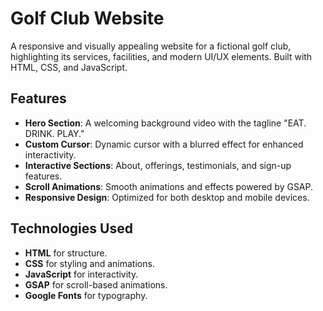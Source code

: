 # Golf Club Website

A responsive and visually appealing website for a fictional golf club, highlighting its services, facilities, and modern UI/UX elements. Built with HTML, CSS, and JavaScript.

## Features

- **Hero Section**: A welcoming background video with the tagline "EAT. DRINK. PLAY."
- **Custom Cursor**: Dynamic cursor with a blurred effect for enhanced interactivity.
- **Interactive Sections**: About, offerings, testimonials, and sign-up features.
- **Scroll Animations**: Smooth animations and effects powered by GSAP.
- **Responsive Design**: Optimized for both desktop and mobile devices.

## Technologies Used

- **HTML** for structure.
- **CSS** for styling and animations.
- **JavaScript** for interactivity.
- **GSAP** for scroll-based animations.
- **Google Fonts** for typography.

